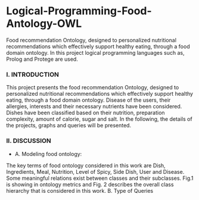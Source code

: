  # Logical-Programming-Food-Antology-OWL
 Food recommendation Ontology, designed to personalized nutritional recommendations which effectively support healthy eating, through a food domain ontology. In this project logical programming languages such as, Prolog and Protege are used.

### I. INTRODUCTION

 This project presents the food recommendation Ontology, designed to personalized nutritional recommendations which effectively support healthy eating, through a food domain ontology. Disease of the users, their allergies, interests and their necessary nutrients have been considered. Dishes have been classified based on their nutrition, preparation complexity, amount of calorie, sugar and salt. In the following, the details of the projects, graphs and queries will be presented.

### II. DISCUSSION
* A. Modeling food ontology:

The key terms of food ontology considered in this work are Dish, Ingredients, Meal, Nutrition, Level of Spicy, Side Dish, User and Disease. Some meaningful relations exist between classes and their subclasses. Fig.1 is showing in ontology metrics and Fig. 2 describes the overall class hierarchy that is considered in this work.
B. Type of Queries


